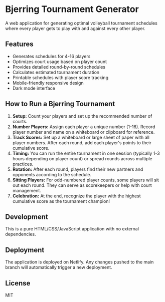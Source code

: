 # Bjerring Tournament Generator

A web application for generating optimal volleyball tournament schedules where every player gets to play with and against every other player.

## Features

- Generates schedules for 4-16 players
- Optimizes court usage based on player count
- Provides detailed round-by-round schedules
- Calculates estimated tournament duration
- Printable schedules with player score tracking
- Mobile-friendly responsive design
- Dark mode interface

## How to Run a Bjerring Tournament

1. **Setup:** Count your players and set up the recommended number of courts.
2. **Number Players:** Assign each player a unique number (1-16). Record player number and name on a whiteboard or clipboard for reference.
3. **Track Scores:** Set up a whiteboard or large sheet of paper with all player numbers. After each round, add each player's points to their cumulative score.
4. **Timing:** You can run the entire tournament in one session (typically 1-3 hours depending on player count) or spread rounds across multiple practices.
5. **Rotation:** After each round, players find their new partners and opponents according to the schedule.
6. **Sitting Players:** For odd-numbered player counts, some players will sit out each round. They can serve as scorekeepers or help with court management.
7. **Celebration:** At the end, recognize the player with the highest cumulative score as the tournament champion!

## Development

This is a pure HTML/CSS/JavaScript application with no external dependencies.

## Deployment

The application is deployed on Netlify. Any changes pushed to the main branch will automatically trigger a new deployment.

## License

MIT